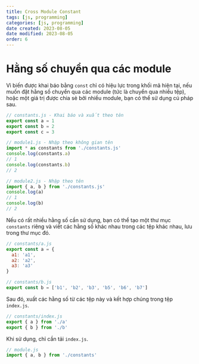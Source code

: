 ```yaml
---
title: Cross Module Constant
tags: [js, programming]
categories: [js, programming]
date created: 2023-08-05
date modified: 2023-08-05
order: 6
---
```


# Hằng số chuyển qua các module

Vì biến được khai báo bằng `const` chỉ có hiệu lực trong khối mã hiện tại, nếu muốn đặt hằng số chuyển qua các module (tức là chuyển qua nhiều tệp), hoặc một giá trị được chia sẻ bởi nhiều module, bạn có thể sử dụng cú pháp sau.

```js
// constants.js - Khai báo và xuất theo tên
export const a = 1
export const b = 2
export const c = 3

// module1.js - Nhập theo không gian tên
import * as constants from './constants.js'
console.log(constants.a)
// 1
console.log(constants.b)
// 2

// module2.js - Nhập theo tên
import { a, b } from './constants.js'
console.log(a)
// 1
console.log(b)
// 2
```

Nếu có rất nhiều hằng số cần sử dụng, bạn có thể tạo một thư mục `constants` riêng và viết các hằng số khác nhau trong các tệp khác nhau, lưu trong thư mục đó.

```js
// constants/a.js
export const a = {
  a1: 'a1',
  a2: 'a2',
  a3: 'a3'
}

// constants/b.js
export const b = ['b1', 'b2', 'b3', 'b5', 'b6', 'b7']
```

Sau đó, xuất các hằng số từ các tệp này và kết hợp chúng trong tệp `index.js`.

```js
// constants/index.js
export { a } from './a'
export { b } from './b'
```

Khi sử dụng, chỉ cần tải `index.js`.

```js
// module.js
import { a, b } from './constants'
```
